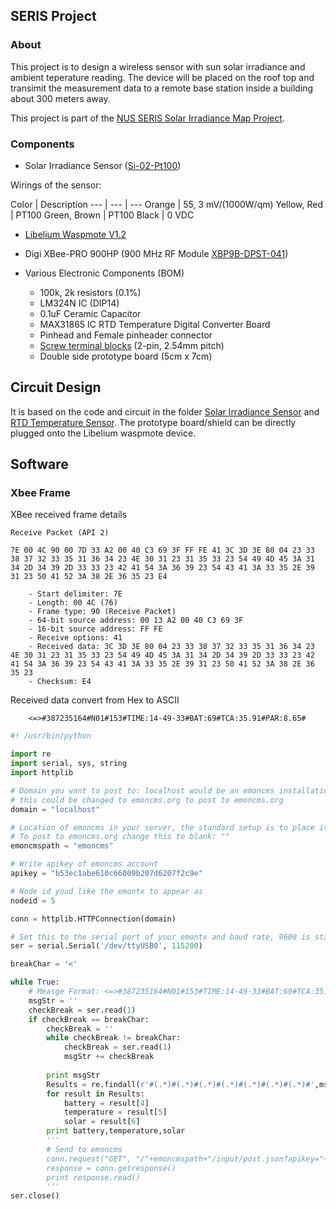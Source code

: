 ## SERIS Project

### About

This project is to design a wireless sensor with sun solar irradiance and ambient teperature reading. The device will be placed on the roof top and transimit the measurement data to a remote base station inside a building about 300 meters away.

This project is part of the [NUS SERIS Solar Irradiance Map Project](http://www.solar-repository.sg/irr-map.cfm).

### Components

* Solar Irradiance Sensor ([Si-02-Pt100](http://www.imt-solar.com/products/solar-irradiance-sensor/si-sensor.html))

Wirings of the sensor:

 Color | Description
--- | --- | ---
Orange | 55, 3 mV/(1000W/qm)
Yellow, Red | PT100
Green, Brown | PT100
Black | 0 VDC

* [Libelium Waspmote V1.2](http://www.libelium.com/products/waspmote/)

* Digi XBee-PRO 900HP (900 MHz RF Module  [XBP9B-DPST-041](http://www.digi.com/products/wireless-wired-embedded-solutions/zigbee-rf-modules/point-multipoint-rfmodules/xbee-pro-900hp#overview))

* Various Electronic Components (BOM)
    * 100k, 2k resistors (0.1%)
    * LM324N IC (DIP14)
    * 0.1uF Ceramic Capacitor
    * MAX31865 IC RTD Temperature Digital Converter Board
    * Pinhead and Female pinheader connector
    * [Screw terminal blocks](https://www.sparkfun.com/products/10571) (2-pin, 2.54mm pitch)
    * Double side prototype board (5cm x 7cm)


## Circuit Design

It is based on the code and circuit in the folder [Solar Irradiance Sensor](https://github.com/xianlin/WSN/tree/master/Sensors/Solar%20Irradiance) and [RTD Temperature Sensor](https://github.com/xianlin/WSN/tree/master/Sensors/Temperature). The prototype board/shield can be directly plugged onto the Libelium waspmote device.


## Software


### Xbee Frame

XBee received frame details
```
Receive Packet (API 2)

7E 00 4C 90 00 7D 33 A2 00 40 C3 69 3F FF FE 41 3C 3D 3E 80 04 23 33 38 37 32 33 35 31 36 34 23 4E 30 31 23 31 35 33 23 54 49 4D 45 3A 31 34 2D 34 39 2D 33 33 23 42 41 54 3A 36 39 23 54 43 41 3A 33 35 2E 39 31 23 50 41 52 3A 38 2E 36 35 23 E4

    - Start delimiter: 7E
    - Length: 00 4C (76)
    - Frame type: 90 (Receive Packet)
    - 64-bit source address: 00 13 A2 00 40 C3 69 3F
    - 16-bit source address: FF FE
    - Receive options: 41
    - Received data: 3C 3D 3E 80 04 23 33 38 37 32 33 35 31 36 34 23 4E 30 31 23 31 35 33 23 54 49 4D 45 3A 31 34 2D 34 39 2D 33 33 23 42 41 54 3A 36 39 23 54 43 41 3A 33 35 2E 39 31 23 50 41 52 3A 38 2E 36 35 23
    - Checksum: E4
```

Received data convert from Hex to ASCII
```
    <=>#387235164#N01#153#TIME:14-49-33#BAT:69#TCA:35.91#PAR:8.65#
```

```python
#! /usr/bin/python

import re
import serial, sys, string
import httplib

# Domain you want to post to: localhost would be an emoncms installation on your own laptop
# this could be changed to emoncms.org to post to emoncms.org
domain = "localhost"

# Location of emoncms in your server, the standard setup is to place it in a folder called emoncms
# To post to emoncms.org change this to blank: ""
emoncmspath = "emoncms"

# Write apikey of emoncms account
apikey = "b53ec1abe610c66009b207d6207f2c9e"

# Node id youd like the emontx to appear as
nodeid = 5

conn = httplib.HTTPConnection(domain)

# Set this to the serial port of your emontx and baud rate, 9600 is standard emontx baud rate
ser = serial.Serial('/dev/ttyUSB0', 115200)

breakChar = '<'

while True:
    # Measge Format: <=>#387235164#N01#153#TIME:14-49-33#BAT:69#TCA:35.91#PAR:8.65#
    msgStr = ''
    checkBreak = ser.read(1)
    if checkBreak == breakChar:
        checkBreak = ''
        while checkBreak != breakChar: 
            checkBreak = ser.read(1)
            msgStr += checkBreak
        
        print msgStr
        Results = re.findall(r'#(.*)#(.*)#(.*)#(.*)#(.*)#(.*)#(.*)#',msgStr)
        for result in Results:
            battery = result[4]
            temperature = result[5]
            solar = result[6]
        print battery,temperature,solar    
        '''
        # Send to emoncms
        conn.request("GET", "/"+emoncmspath+"/input/post.json?apikey="+apikey+"&node="+str(nodeid)+"&csv="+csv)
        response = conn.getresponse()
        print response.read()
        '''
ser.close()
```